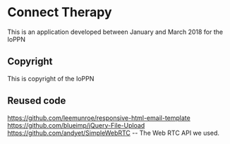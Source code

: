 # Connect Therapy
This is an application developed between January and March 2018 for the IoPPN

## Copyright
This is copyright of the IoPPN

## Reused code
https://github.com/leemunroe/responsive-html-email-template
https://github.com/blueimp/jQuery-File-Upload
https://github.com/andyet/SimpleWebRTC -- The Web RTC API we used.
